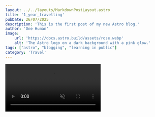 ```yaml
---
layout: ../../layouts/MarkdownPostLayout.astro
title: '1_year_travelling'
pubDate: 26/07/2025
description: 'This is the first post of my new Astro blog.'
author: 'One Human'
image:
    url: 'https://docs.astro.build/assets/rose.webp'
    alt: 'The Astro logo on a dark background with a pink glow.'
tags: ["astro", "blogging", "learning in public"]
category: 'Travel'
---
```


<video controls muted autoplay transition:persist>
  <source
    src="/one-year-travel.mp4"
    type="video/mp4"
  />
</video>